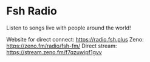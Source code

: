 # Fsh Radio
Listen to songs live with people around the world!

Website for direct connect: https://radio.fsh.plus
Zeno: https://zeno.fm/radio/fsh-fm/
Direct stream: https://stream.zeno.fm/f7qzuwipf1gvv

